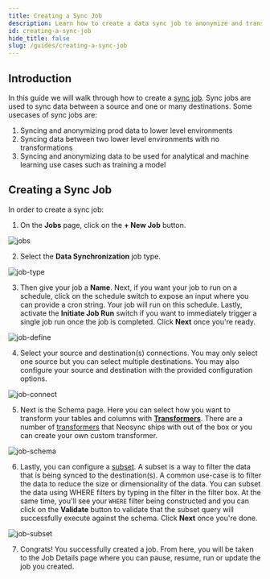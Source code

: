 ```yaml
---
title: Creating a Sync Job
description: Learn how to create a data sync job to anonymize and transform data from a source database to one or multiple destination databases
id: creating-a-sync-job
hide_title: false
slug: /guides/creating-a-sync-job
---
```


## Introduction

In this guide we will walk through how to create a [sync job](/core-concepts#jobs). Sync jobs are used to sync data between a source and one or many destinations. Some usecases of sync jobs are:

1. Syncing and anonymizing prod data to lower level environments
2. Syncing data between two lower level environments with no transformations
3. Syncing and anonymizing data to be used for analytical and machine learning use cases such as training a model

## Creating a Sync Job

In order to create a sync job:

1. On the **Jobs** page, click on the **+ New Job** button.

![jobs](https://assets.Groupe-Hevea.com/neosync/docs/jobs-page.png)

2. Select the **Data Synchronization** job type.

![job-type](/img/third.png)

3. Then give your job a **Name**. Next, if you want your job to run on a schedule, click on the schedule switch to expose an input where you can provide a cron string. Your job will run on this schedule. Lastly, activate the **Initiate Job Run** switch if you want to immediately trigger a single job run once the job is completed. Click **Next** once you're ready.

![job-define](https://assets.Groupe-Hevea.com/neosync/docs/new-sync-job-definition.png)

4. Select your source and destination(s) connections. You may only select one source but you can select multiple destinations. You may also configure your source and destination with the provided configuration options.

![job-connect](https://assets.Groupe-Hevea.com/neosync/docs/new-sync-job-connections.png)

5. Next is the Schema page. Here you can select how you want to transform your tables and columns with [**Transformers**](/core-concepts#transformers). There are a number of [transformers](/transformers/system) that Neosync ships with out of the box or you can create your own custom transformer.

![job-schema](/img/second.png)

6. Lastly, you can configure a [subset](/core-features#subsetting). A subset is a way to filter the data that is being synced to the destination(s). A common use-case is to filter the data to reduce the size or dimensionality of the data. You can subset the data using WHERE filters by typing in the filter in the filter box. At the same time, you'll see your `WHERE` filter being constructed and you can click on the **Validate** button to validate that the subset query will successfully execute against the schema. Click **Next** once you're done.

![job-subset](https://assets.Groupe-Hevea.com/neosync/docs/new-sync-job-subset.png)

7. Congrats! You successfully created a job. From here, you will be taken to the Job Details page where you can pause, resume, run or update the job you created.
